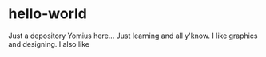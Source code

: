 # hello-world
Just a depository
Yomius here... Just learning and all y'know. I like graphics and designing. I also like 
